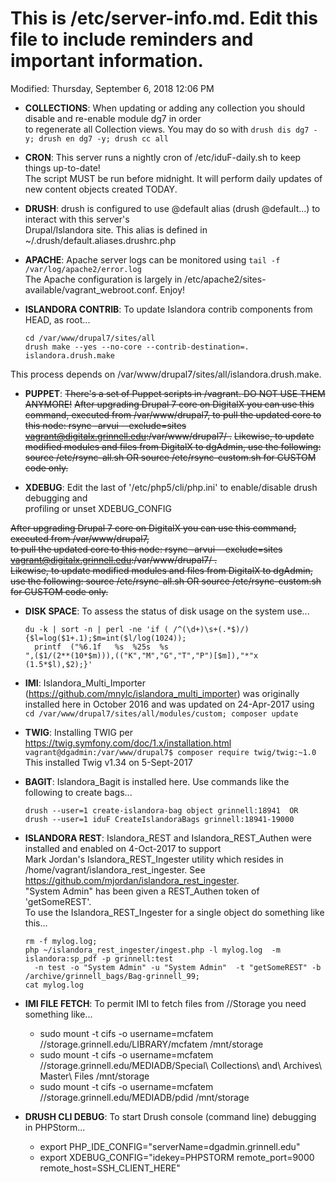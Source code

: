 This is __/etc/server-info.md.__  Edit this file to include reminders and important information.  
===
Modified: Thursday, September 6, 2018 12:06 PM

- **COLLECTIONS**: When updating or adding any collection you should disable and re-enable module dg7 in order  
to regenerate all Collection views.  You may do so with `drush dis dg7 -y; drush en dg7 -y; drush cc all`  

- **CRON**: This server runs a nightly cron of /etc/iduF-daily.sh to keep things up-to-date!  
The script MUST be run before midnight.  It will perform daily updates of new content objects created TODAY.  

- **DRUSH**: drush is configured to use @default alias (drush @default...) to interact with this server's  
Drupal/Islandora site.  This alias is defined in ~/.drush/default.aliases.drushrc.php  

- **APACHE**: Apache server logs can be monitored using `tail -f  /var/log/apache2/error.log`  
The Apache configuration is largely in /etc/apache2/sites-available/vagrant_webroot.conf.  Enjoy!  

- **ISLANDORA CONTRIB**: To update Islandora contrib components from HEAD, as root...  
    ```
    cd /var/www/drupal7/sites/all  
    drush make --yes --no-core --contrib-destination=. islandora.drush.make  
    ```  
This process depends on /var/www/drupal7/sites/all/islandora.drush.make.  

- **PUPPET**: ~~There's a set of Puppet scripts in /vagrant.  DO NOT USE THEM ANYMORE!~~
~~After upgrading Drupal 7 core on DigitalX you can use this command, executed from /var/www/drupal7,
to pull the updated core to this node: rsync -arvui --exclude=sites vagrant@digitalx.grinnell.edu:/var/www/drupal7/ .~~
~~Likewise, to update modified modules and files from DigitalX to dgAdmin, use the following: source /etc/rsync-all.sh  OR source /etc/rsync-custom.sh for CUSTOM code only.~~

- **XDEBUG**: Edit the last of '/etc/php5/cli/php.ini' to enable/disable drush debugging and  
profiling or unset XDEBUG_CONFIG  

~~After upgrading Drupal 7 core on DigitalX you can use this command, executed from /var/www/drupal7,  
to pull the updated core to this node: rsync -arvui --exclude=sites vagrant@digitalx.grinnell.edu:/var/www/drupal7/ .~~  
~~Likewise, to update modified modules and files from DigitalX to dgAdmin, use the following: source /etc/rsync-all.sh  OR source /etc/rsync-custom.sh for CUSTOM code only.~~  

- **DISK SPACE**: To assess the status of disk usage on the system use...  
    ```
    du -k | sort -n | perl -ne 'if ( /^(\d+)\s+(.*$)/){$l=log($1+.1);$m=int($l/log(1024));
      printf  ("%6.1f	%s	%25s  %s
    ",($1/(2**(10*$m))),(("K","M","G","T","P")[$m]),"*"x (1.5*$l),$2);}'
    ```

- **IMI**: Islandora_Multi_Importer (https://github.com/mnylc/islandora_multi_importer) was originally  
installed here in October 2016 and was updated on 24-Apr-2017 using `cd /var/www/drupal7/sites/all/modules/custom; composer update`

- **TWIG**: Installing TWIG per https://twig.symfony.com/doc/1.x/installation.html  
    `vagrant@dgadmin:/var/www/drupal7$ composer require twig/twig:~1.0`  
This installed Twig v1.34 on 5-Sept-2017  

- **BAGIT**: Islandora_Bagit is installed here.  Use commands like the following to create bags...  
    ```
    drush --user=1 create-islandora-bag object grinnell:18941  OR  
    drush --user=1 iduF CreateIslandoraBags grinnell:18941-19000  
    ```  

- **ISLANDORA REST**: Islandora_REST and Islandora_REST_Authen were installed and enabled on 4-Oct-2017 to support  
Mark Jordan's Islandora_REST_Ingester utility which resides in  
 /home/vagrant/islandora_rest_ingester.  See https://github.com/mjordan/islandora_rest_ingester.  
"System Admin" has been given a REST_Authen token of 'getSomeREST'.  
To use the Islandora_REST_Ingester for a single object do something like this...  
    ```
    rm -f mylog.log;  
    php ~/islandora_rest_ingester/ingest.php -l mylog.log  -m islandora:sp_pdf -p grinnell:test  
      -n test -o "System Admin" -u "System Admin"  -t "getSomeREST" -b /archive/grinnell_bags/Bag-grinnell_99;   
    cat mylog.log
    ```  

- **IMI FILE FETCH**: To permit IMI to fetch files from //Storage you need something like...  

	- sudo mount -t cifs -o username=mcfatem //storage.grinnell.edu/LIBRARY/mcfatem  /mnt/storage  
	- sudo mount -t cifs -o username=mcfatem //storage.grinnell.edu/MEDIADB/Special\ Collections\ and\ Archives\ Master\ Files  /mnt/storage  
	- sudo mount -t cifs -o username=mcfatem //storage.grinnell.edu/MEDIADB/pdid  /mnt/storage  

- **DRUSH CLI DEBUG**: To start Drush console (command line) debugging in PHPStorm...  

	- export PHP_IDE_CONFIG="serverName=dgadmin.grinnell.edu"  
	- export XDEBUG_CONFIG="idekey=PHPSTORM remote_port=9000 remote_host=SSH_CLIENT_HERE"  
